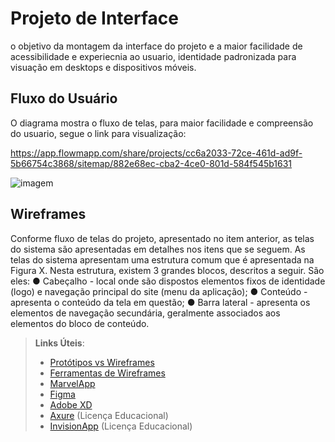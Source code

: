 
# Projeto de Interface

 o objetivo da montagem da interface do projeto e a maior facilidade de acessibilidade e experiecnia ao usuario, identidade padronizada para visuação em desktops e dispositivos móveis. 

## Fluxo do Usuário


O diagrama mostra o fluxo de telas, para maior facilidade e compreensão do usuario, segue o link para visualização:


https://app.flowmapp.com/share/projects/cc6a2033-72ce-461d-ad9f-5b66754c3868/sitemap/882e68ec-cba2-4ce0-801d-584f545b1631

![imagem](https://user-images.githubusercontent.com/PLANEJAMENTO%20E%20CONTROLE%20DE%20PRODUÇÃO.png)

## Wireframes


Conforme fluxo de telas do projeto, apresentado no item anterior, as telas do sistema são
apresentadas em detalhes nos itens que se seguem. As telas do sistema apresentam uma
estrutura comum que é apresentada na Figura X. Nesta estrutura, existem 3 grandes blocos,
descritos a seguir. São eles:
● Cabeçalho - local onde são dispostos elementos fixos de identidade (logo) e
navegação principal do site (menu da aplicação);
● Conteúdo - apresenta o conteúdo da tela em questão;
● Barra lateral - apresenta os elementos de navegação secundária, geralmente
associados aos elementos do bloco de conteúdo.

 
> **Links Úteis**:
> - [Protótipos vs Wireframes](https://www.nngroup.com/videos/prototypes-vs-wireframes-ux-projects/)
> - [Ferramentas de Wireframes](https://rockcontent.com/blog/wireframes/)
> - [MarvelApp](https://marvelapp.com/developers/documentation/tutorials/)
> - [Figma](https://www.figma.com/)
> - [Adobe XD](https://www.adobe.com/br/products/xd.html#scroll)
> - [Axure](https://www.axure.com/edu) (Licença Educacional)
> - [InvisionApp](https://www.invisionapp.com/) (Licença Educacional)
